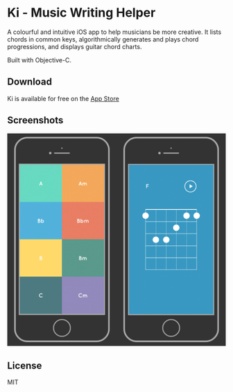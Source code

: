 # Ki - Music Writing Helper

A colourful and intuitive iOS app to help musicians be more creative. It lists chords in common keys, algorithmically generates and plays chord progressions, and displays guitar chord charts.

Built with Objective-C.

## Download

Ki is available for free on the [App Store](https://itunes.apple.com/ca/app/id955086812)

## Screenshots

![Screenshot](/Assets/screenshots.png)

## License

MIT
